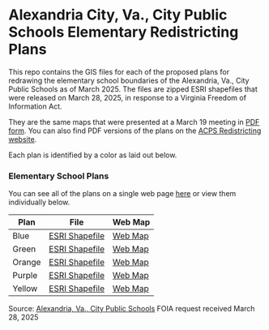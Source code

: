 # Alexandria City, Va., City Public Schools Elementary Redistricting Plans

This repo contains the GIS files for each of the proposed plans for redrawing the elementary school boundaries of the Alexandria, Va., City Public Schools as of March 2025. The files are zipped ESRI shapefiles that were released on March 28, 2025, in response to a Virginia Freedom of Information Act. 

They are the same maps that were presented at a March 19 meeting in [PDF form](https://resources.finalsite.net/images/v1742431589/acpsk12vaus/tsqy7s6fjsmd3zq4epnz/RedistrictingAdvisoryCommitteeMeeting31925.pdf). You can also find PDF versions of the plans on the [ACPS Redistricting website](https://www.acps.k12.va.us/school-board/acps-redistricting).

Each plan is identified by a color as laid out below. 

### Elementary School Plans

You can see all of the plans on a single web page [here](https://chadday.github.io/acps_redistricting/) or view them individually below.

| Plan    | File | Web Map |
| -------- | ------- | ------- |
| Blue | [ESRI Shapefile](/elementary_plans/Blue_Plan.zip) | [Web Map](https://chadday.github.io/acps_redistricting/maps/elementary/Blue_Plan.html) |
| Green | [ESRI Shapefile](/elementary_plans/Green_Plan.zip)  | [Web Map](https://chadday.github.io/acps_redistricting/maps/elementary/Green_Plan.html) |
| Orange    | [ESRI Shapefile](/elementary_plans/Orange_Plan.zip)  | [Web Map](https://chadday.github.io/acps_redistricting/maps/elementary/Orange_Plan.html) |
| Purple    | [ESRI Shapefile](/elementary_plans/Purple_Plan.zip)  | [Web Map](https://chadday.github.io/acps_redistricting/maps/elementary/Purple_Plan.html) |
| Yellow   | [ESRI Shapefile](/elementary_plans/Yellow_Plan.zip)  | [Web Map](https://chadday.github.io/acps_redistricting/maps/elementary/Yellow_Plan.html) |

Source: [Alexandria, Va., City Public Schools](https://www.acps.k12.va.us/school-board/acps-redistricting) FOIA request received March 28, 2025